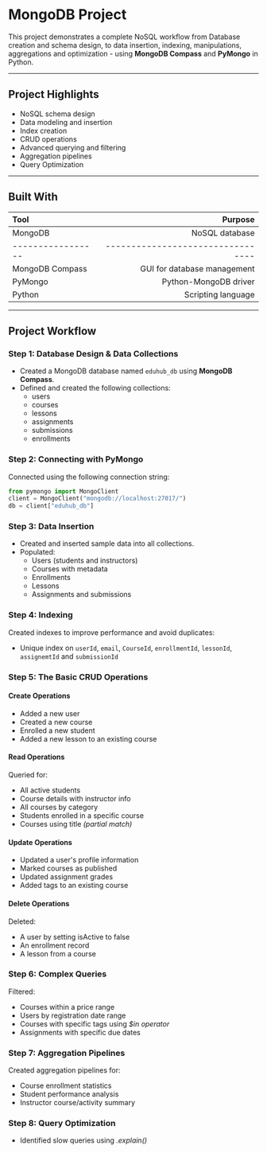 # MongoDB Project

This project demonstrates a complete NoSQL workflow from Database creation and schema design, to data insertion, indexing, manipulations, aggregations and optimization - using **MongoDB Compass** and **PyMongo** in Python.

---

## Project Highlights

- NoSQL schema design
- Data modeling and insertion
- Index creation
- CRUD operations
- Advanced querying and filtering
- Aggregation pipelines
- Query Optimization

---

## Built With

| Tool            | Purpose                         |
|:----------------|--------------------------------:|
| MongoDB         | NoSQL database                  |
|-----------------|---------------------------------|
| MongoDB Compass | GUI for database management     |
| PyMongo         | Python-MongoDB driver           |
| Python          | Scripting language              |

---

## Project Workflow

### Step 1: Database Design & Data Collections
- Created a MongoDB database named `eduhub_db` using **MongoDB Compass**.
- Defined and created the following collections:
  - users
  - courses
  - lessons
  - assignments
  - submissions
  - enrollments

### Step 2: Connecting with PyMongo
Connected using the following connection string:
```python
from pymongo import MongoClient
client = MongoClient("mongodb://localhost:27017/")
db = client["eduhub_db"]
```

### Step 3: Data Insertion
- Created and inserted sample data into all collections.
- Populated:
  - Users (students and instructors)
  - Courses with metadata
  - Enrollments
  - Lessons
  - Assignments and submissions
 
### Step 4: Indexing
Created indexes to improve performance and avoid duplicates:
- Unique index on `userId`, `email`, `CourseId`, `enrollmentId`, `lessonId`, `assignemtId` and `submissionId`
 
### Step 5: The Basic CRUD Operations

#### Create Operations
- Added a new user
- Created a new course
- Enrolled a new student
- Added a new lesson to an existing course

#### Read Operations
Queried for:
- All active students
- Course details with instructor info
- All courses by category
- Students enrolled in a specific course
- Courses using title _(partial match)_

#### Update Operations
- Updated a user's profile information
- Marked courses as published
- Updated assignment grades
- Added tags to an existing course

#### Delete Operations
Deleted:
- A user by setting isActive to false
- An enrollment record
- A lesson from a course

### Step 6: Complex Queries
Filtered:
- Courses within a price range
- Users by registration date range
- Courses with specific tags using _$in operator_
- Assignments with specific due dates

### Step 7: Aggregation Pipelines
Created aggregation pipelines for:
- Course enrollment statistics
- Student performance analysis
- Instructor course/activity summary

### Step 8: Query Optimization
- Identified slow queries using _.explain()_
